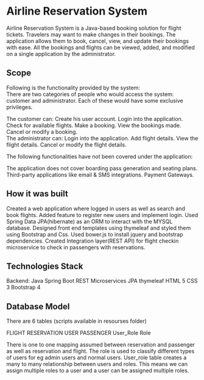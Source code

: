 # Airline Reservation System
Airline Reservation System is a Java-based booking solution for flight tickets. 
Travelers may want to make changes in their bookings. The application allows them to book, cancel, view, and update their bookings with ease. All the bookings and flights can be viewed, added, and modified on a single application by the administrator. 

## Scope

Following is the functionality provided by the system:   
There are two categories of people who would access the system: customer and administrator.
Each of these would have some exclusive privileges.   

The customer can:
Create his user account. 
Login into the application. 
Check for available flights. 
Make a booking. 
View the bookings made. 
Cancel or modify a booking.   
The administrator can: 
Login into the application. 
Add flight details. 
View the flight details. 
Cancel or modify the flight details.  

The following functionalities have not been covered under the application:   

The application does not cover boarding pass generation and seating plans. 
Third-party applications like email & SMS integrations. 
Payment Gateways. 

## How it was built 
Created a web application where logged in users as well as search and book flights.
Added feature to register new users and implement login.
Used Spring Data JPA(hibernate) as an ORM to interact with the MYSQL database.
Designed front end templates using thymeleaf and styled them using Bootstrap and Css.
Used bower.js to install jquery and bootstrap dependencies.
Created Integration layer(REST API) for flight checkin microservice to check in passengers with reservations.

## Technologies Stack
Backend:
Java
Spring Boot
REST
Microservices
JPA
thymeleaf
HTML 5
CSS 3
Bootstrap 4

## Database Model
There are 6 tables (scripts available in resourses folder)

FLIGHT
RESERVATION
USER
PASSENGER
User_Role
Role

There is one to one mapping assumed between reservation and passenger as well as reservation and flight.
The role is used to classify different types of users for eg admin users and normal users.
User_role table creates a many to many relationship between users and roles. This means we can assign multiple roles to a user and a user can be assigned multiple roles.